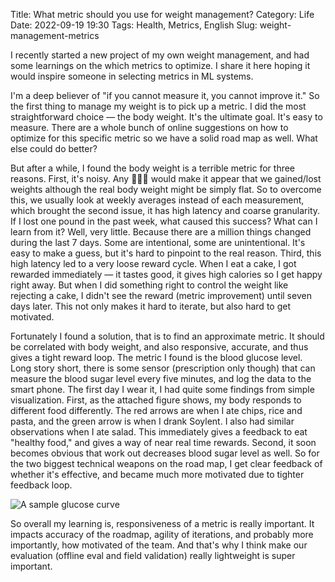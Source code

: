 Title: What metric should you use for weight management?
Category: Life
Date: 2022-09-19 19:30
Tags: Health, Metrics, English
Slug: weight-management-metrics

I recently started a new project of my own weight management, and had some learnings on the which metrics to optimize. I share it here hoping it would inspire someone in selecting metrics in ML systems.

I'm a deep believer of "if you cannot measure it, you cannot improve it." So the first thing to manage my weight is to pick up a metric. I did the most straightforward choice — the body weight. It's the ultimate goal. It's easy to measure. There are a whole bunch of online suggestions on how to optimize for this specific metric so we have a solid road map as well. What else could do better?

But after a while, I found the body weight is a terrible metric for three reasons. First, it's noisy. Any 🍔🥛🚽 would make it appear that we gained/lost weights although the real body weight might be simply flat. So to overcome this, we usually look at weekly averages instead of each measurement, which brought the second issue, it has high latency and coarse granularity. If I lost one pound in the past week, what caused this success? What can I learn from it? Well, very little. Because there are a million things changed during the last 7 days. Some are intentional, some are unintentional. It's easy to make a guess, but it's hard to pinpoint to the real reason. Third, this high latency led to a very loose reward cycle. When I eat a cake, I got rewarded immediately — it tastes good, it gives high calories so I get happy right away. But when I did something right to control the weight like rejecting a cake, I didn't see the reward (metric improvement) until seven days later. This not only makes it hard to iterate, but also hard to get motivated. 

Fortunately I found a solution, that is to find an approximate metric. It should be correlated with body weight, and also responsive, accurate, and thus gives a tight reward loop. The metric I found is the blood glucose level. Long story short, there is some sensor (prescription only though) that can measure the blood sugar level every five minutes, and log the data to the smart phone. The first day I wear it, I had quite some findings from simple visualization. First, as the attached figure shows, my body responds to different food differently. The red arrows are when I ate chips, rice and pasta, and the green arrow is when I drank Soylent. I also had similar observations when I ate salad. This immediately gives a feedback to eat "healthy food," and gives a way of near real time rewards. Second, it soon becomes obvious that work out decreases blood sugar level as well. So for the two biggest technical weapons on the road map, I get clear feedback of whether it's effective, and became much more motivated due to tighter feedback loop.

![A sample glucose curve](/images/glucose-curve.jpg)

So overall my learning is, responsiveness of a metric is really important. It impacts accuracy of the roadmap, agility of iterations, and probably more importantly, how motivated of the team. And that's why I think make our evaluation (offline eval and field validation) really lightweight is super important.